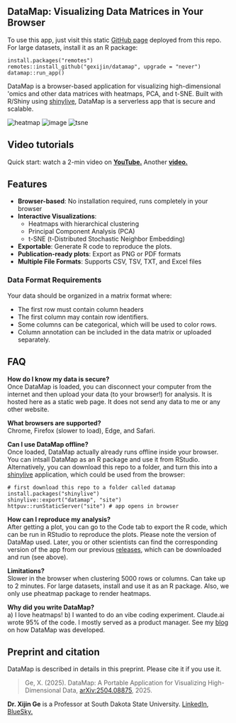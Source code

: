 ## DataMap: Visualizing Data Matrices in Your Browser

To use this app, just visit this static [GitHub page](https://gexijin.github.io/datamap/) deployed from this repo. For large datasets, install it as an R package: 
```{R}
install.packages("remotes")
remotes::install_github("gexijin/datamap", upgrade = "never")
datamap::run_app()
```

DataMap is a browser-based application for visualizing high-dimensional 'omics and other data matrices with heatmaps, PCA, and t-SNE. Built with R/Shiny using [shinylive](https://posit-dev.github.io/r-shinylive/), DataMap is a serverless app that is secure and scalable. 

![heatmap](https://github.com/user-attachments/assets/b649808a-d8d3-4a84-94ed-bec42a9b8f81)
![image](https://github.com/user-attachments/assets/cbdaaa45-e681-4cbd-b8ef-500b0c4b0b8a)
![tsne](https://github.com/user-attachments/assets/e732c12b-d042-475a-baaf-3424232f63ce)

## Video tutorials

Quick start: watch a 2-min video on [**YouTube.**](https://youtu.be/9G508BxzjBk) Another [ **video.**](https://www.youtube.com/watch?v=a4ioAVTcCoo)

## Features

- **Browser-based**: No installation required, runs completely in your browser
- **Interactive Visualizations**: 
  - Heatmaps with hierarchical clustering
  - Principal Component Analysis (PCA)
  - t-SNE (t-Distributed Stochastic Neighbor Embedding)
- **Exportable**: Generate R code to reproduce the plots.
- **Publication-ready plots**: Export as PNG or PDF formats
- **Multiple File Formats**: Supports CSV, TSV, TXT, and Excel files

### Data Format Requirements

Your data should be organized in a matrix format where:
- The first row must contain column headers
- The first column may contain row identifiers.
- Some columns can be categorical, which will be used to color rows.
- Column annotation can be included in the data matrix or uploaded separately.

## FAQ

**How do I know my data is secure?**  
Once DataMap is loaded, you can disconnect your computer from the internet and then upload your data (to your browser!) for analysis. It is hosted here as a static web page. It does not send any data to me or any other website.

**What browsers are supported?**  
Chrome, Firefox (slower to load), Edge, and Safari.

**Can I use DataMap offline?**  
Once loaded, DataMap actually already runs offline inside your browser. You can intsall DataMap as an R package and use it from RStudio. Alternatively, you can download this repo to a folder, and turn this into a [shinylive](https://posit-dev.github.io/r-shinylive/) application, which could be used from the browser:
```{R}
# first download this repo to a folder called datamap
install.packages("shinylive")
shinylive::export("datamap", "site")
httpuv::runStaticServer("site") # app opens in browser
```

**How can I reproduce my analysis?**  
After getting a plot, you can go to the Code tab to export the R code, which can be run in RStudio to reproduce the plots. Please note the version of DataMap used. Later, you or other scientists can find the corresponding version of the app from our previous [releases](https://github.com/gexijin/datamap/releases), which can be downloaded and run (see above).

**Limitations?**  
Slower in the browser when clustering 5000 rows or columns. Can take up to 2 minutes. For large datasets, install and use it as an R package. Also, we only use pheatmap package to render heatmaps. 

**Why did you write DataMap?**  
a) I love heatmaps! b) I wanted to do an vibe coding experiment. Claude.ai wrote 95% of the code. I mostly served as a product manager. See my [blog](https://www.ge-lab.org/2025/04/21/extreme-vibe-coding-the-making-of-datamap/) on how DataMap was developed.

## Preprint and citation
DataMap is described in details in this preprint. Please cite it if you use it.
> Ge, X. (2025). DataMap: A Portable Application for Visualizing High-Dimensional Data,	[arXiv:2504.08875](https://arxiv.org/abs/2504.08875), 2025.

**Dr. Xijin Ge** is a Professor at South Dakota State University. [LinkedIn](https://www.linkedin.com/in/steven-ge-ab016947/), [BlueSky.](https://bsky.app/profile/stevenge.bsky.social)

